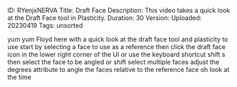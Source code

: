 ID: RYenjxNERVA
Title: Draft Face
Description: This video takes a quick look at the Draft Face tool in Plasticity.
Duration: 30
Version: 
Uploaded: 20230419
Tags: unsorted

yum yum
Floyd here with a quick look at the
draft face tool and plasticity to use
start by selecting a face to use as a
reference then click the draft face icon
in the lower right corner of the UI or
use the keyboard shortcut shift s then
select the face to be angled or shift
select multiple faces adjust the degrees
attribute to angle the faces relative to
the reference face oh
look at the time
